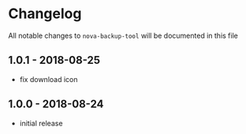 # Changelog

All notable changes to `nova-backup-tool` will be documented in this file

## 1.0.1 - 2018-08-25

- fix download icon

## 1.0.0 - 2018-08-24

- initial release

